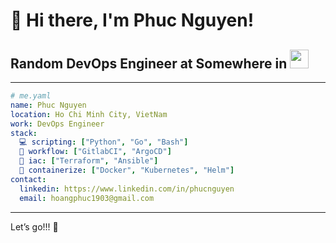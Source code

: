 # 👋 Hi there, I'm Phuc Nguyen!

<h2> Random DevOps Engineer at Somewhere in  <img src="https://media4.giphy.com/media/v1.Y2lkPTc5MGI3NjExeTBrZW02dDZxN3E4aHV3cWtmc3hvbzBndDB1Z3RzMXcybXk5cHVncSZlcD12MV9pbnRlcm5hbF9naWZfYnlfaWQmY3Q9Zw/nTniSsYn5zXppmxgY4/giphy.gif" width=30 > </h2>

---

```yaml
# me.yaml
name: Phuc Nguyen
location: Ho Chi Minh City, VietNam
work: DevOps Engineer
stack:
  💻 scripting: ["Python", "Go", "Bash"]
  🔁 workflow: ["GitlabCI", "ArgoCD"]
  👷 iac: ["Terraform", "Ansible"]
  🚛 containerize: ["Docker", "Kubernetes", "Helm"]
contact:
  linkedin: https://www.linkedin.com/in/phucnguyen
  email: hoangphuc1903@gmail.com
```

---

Let’s go!!! 🚀
